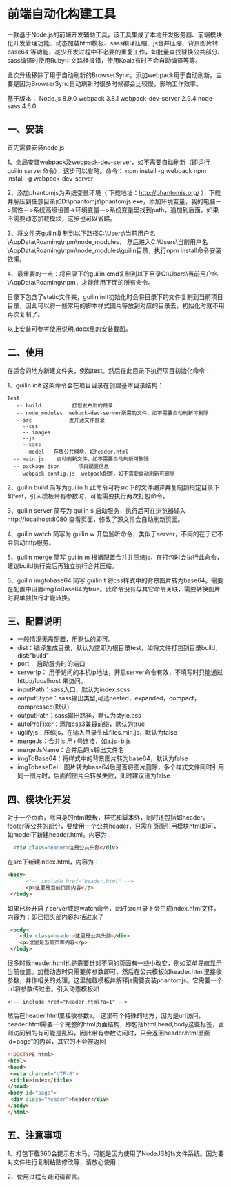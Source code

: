 ﻿# 前端自动化构建工具

一款基于Node.js的前端开发辅助工具，该工具集成了本地开发服务器、前端模块化开发管理功能、动态加载html模板、sass编译压缩、js合并压缩、背景图片转base64 等功能，减少开发过程中不必要的重复工作，如批量查找替换公共部分、sass编译时使用Ruby中文路径报错，使用Koala有时不会自动编译等等。

此次升级移除了用于自动刷新的BrowserSync，添加webpack用于自动刷新。主要是因为BrowserSync自动刷新时很多时候都会比较慢，影响工作效率。

基于版本：
Node.js 8.9.0
webpack 3.8.1
webpack-dev-server 2.9.4
node-sass 4.6.0



## 一、安装

首先需要安装node.js

1、全局安装webpack及webpack-dev-server，如不需要自动刷新（即运行guilin server命令），这步可以省略。命令：
   npm install -g webpack
   npm install -g webpack-dev-server

2、添加phantomjs为系统变量环境（ 下载地址：http://phantomjs.org/ ）
   下载并解压到任意目录如D:\phantomjs\phantomjs.exe，添加环境变量，我的电脑－>属性－>系统高级设置->环境变量－>系统变量里找到path，追加到后面。如果不需要动态加载模块，这步也可以省略。

   3、将文件夹guilin复制到以下路径C:\Users\当前用户名\AppData\Roaming\npm\node_modules，
   然后进入C:\Users\当前用户名\AppData\Roaming\npm\node_modules\guilin目录，执行npm install命令安装依懒。

   4、最重要的一点：将目录下的guilin.cmd复制到以下目录C:\Users\当前用户名\AppData\Roaming\npm，才能使用下面的所有命令。

   目录下包含了static文件夹，guilin init初始化时会将目录下的文件复制到当前项目目录，因此可以将一些常用的脚本样式图片等放到对应的目录去，初始化时就不用再次复制了。

   以上安装可参考使用说明.docx里的安装截图。

## 二、使用

   在适合的地方新建文件夹，例如test。然后在此目录下执行项目初始化命令：

   1、guilin init
   这条命令会在项目目录在创建基本目录结构：
     
    Test
       -- build          打包发布后的目录
       -- node_modules  webpck-dev-server所需的文件，如不需要自动刷新可删除
       --src            发开源文件目录
         --css
         -- images
         --js
         --sass
         --model   存放公共模块，如header.html
      -- main.js    自动刷新文件，如不需要自动刷新可删除
      -- package.json      项目配置信息
      -- webpack.config.js  webpack配置，如不需要自动刷新可删除

  2、guilin build
   简写为guilin b
   此命令可将src下的文件编译并复制到指定目录下如test，引入模板带有参数时，可能需要执行两次打包命令。

   3、guilin server
   简写为 guilin s
   启动服务，执行后可在浏览器输入 http://localhost:8080 查看页面，修改了源文件会自动刷新页面。

   4、guilin watch
   简写为 guilin w
   开启监听命令，类似于server，不同的在于它不会启动http服务。

   5、guilin merge
   简写 guilin m
   根据配置合并并压缩js，在打包时会执行此命令，建议build执行完后再独立执行合并压缩。

   6、guilin imgtobase64
   简写 guilin t
   将css样式中的背景图片转为base64。需要在配置中设置imgToBase64为true。此命令没有与其它命令关联，需要转换图片时要单独执行才能转换。


## 三、配置说明

- 一般情况无需配置，用默认的即可。
- dist：编译生成目录，默认为空即为根目录test，如将文件打包到目录build，dist:”build”
- port： 启动服务时的端口
- serverIp： 用于访问的本机ip地址，开启server命令有效，不填写时只能通过 http://localhost 来访问。
- inputPath：sass入口，默认为index.scss
- outputStype：sass输出类型,可选nested，expanded，compact，compressed(默认)
- outputPath：sass输出路径，默认为style.css
- autoPreFixer：添加css3兼容前缀，默认为true
- uglifyjs：压缩js，在输入目录生成files.min.js，默认为false
- mergeJs：合并js,用+号连接，如a.js+b.js
- mergeJsName：合并后的js输出文件名
- imgToBase64：将样式中的背景图片转为base64，默认为false
- imgTobaseDel：图片转为base64后是否将图片删除，多个样式文件同时引用同一图片时，后面的图片会转换失败，此时建议设为false

## 四、模块化开发

   对于一个页面，除自身的html模板，样式和脚本外，同时还包括如header，footer等公共的部分，要使用一个公共header，只需在页面引用模块html即可，
  如model下新建header.html。内容为：
```html
  <div class=header>这是公共头部</div>
```
在src下新建index.html，内容为： 
```html
<body>
      <!-- include href="header.html" -->
      <p>这里是当前页面内容</p>
 </body>
```

   如果已经开启了server或是watch命令，此时src目录下会生成index.html文件，内容为：即已把头部内容包括进来了
   ```html
    <body>
       <div class=header>这里是公共头部</div>
       <p>这里是当前页面内容</p>
    </body>
```
   很多时候header.html也是需要针对不同的页面有一些小改变，例如菜单导航显示当前位置。加载动态时只需要传参数即可，然后在公共模板如header.html里接收参数，并作相关的处理，这里加载模板并解释js需要安装phantomjs。它需要一个url将参数传过去。引入动态模板如
   
    <!-- include href="header.html?a=1" -->
   
   然后在header.html里接收参数a。
   这里有个特殊的地方，因为是url访问，header.html需要一个完整的html页面结构，即包括html,head,body这些标签，否则访问到的有可能是乱码，因此带有参数访问时，只会返回header.html里面id=page”的内容，其它的不会被返回
   ```html
<!DOCTYPE html>
<html>
<head>
    <meta charset="UTF-8">
    <title>index</title>
</head>
<body id="page">
    <div class="header">header</div>
</body>
</html>
```

## 五、注意事项

   1、打包下载360会提示有木马，可能是因为使用了NodeJS的fs文件系统。因为要对文件进行复制粘贴修改等，请放心使用；

   2、使用过程有疑问请留言。